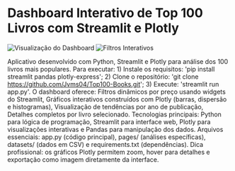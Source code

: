 # Dashboard Interativo de Top 100 Livros com Streamlit e Plotly

![Visualização do Dashboard](https://i.ibb.co/JjfscVz/dashboard.png) ![Filtros Interativos](https://i.ibb.co/Cp8m8hV/filtros.png)

Aplicativo desenvolvido com Python, Streamlit e Plotly para análise dos 100 livros mais populares. Para executar: 1) Instale os requisitos: 'pip install streamlit pandas plotly-express'; 2) Clone o repositório: 'git clone https://github.com/Jvms04/Top100-Books.git'; 3) Execute: 'streamlit run app.py'. O dashboard oferece: Filtros dinâmicos por preço usando widgets do Streamlit, Gráficos interativos construídos com Plotly (barras, dispersão e histogramas), Visualização de tendências por ano de publicação, Detalhes completos por livro selecionado. Tecnologias principais: Python para lógica de programação, Streamlit para interface web, Plotly para visualizações interativas e Pandas para manipulação dos dados. Arquivos essenciais: app.py (código principal), pages/ (análises específicas), datasets/ (dados em CSV) e requirements.txt (dependências). Dica profissional: os gráficos Plotly permitem zoom, hover para detalhes e exportação como imagem diretamente da interface.